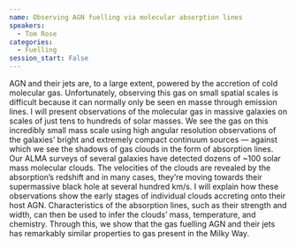 ```yaml
---
name: Observing AGN fuelling via molecular absorption lines
speakers:
  - Tom Rose
categories:
  - Fuelling
session_start: False
---
```


AGN and their jets are, to a large extent, powered by the accretion of cold molecular gas. Unfortunately, observing this gas on small spatial scales is difficult because it can normally only be seen en masse through emission lines.
I will present observations of the molecular gas in massive galaxies on scales of just tens to hundreds of solar masses. We see the gas on this incredibly small mass scale using high angular resolution observations of the galaxies’ bright and extremely compact continuum sources — against which we see the shadows of gas clouds in the form of absorption lines. Our ALMA surveys of several galaxies have detected dozens of ~100 solar mass molecular clouds.
The velocities of the clouds are revealed by the absorption’s redshift and in many cases, they’re moving towards their supermassive black hole at several hundred km/s. I will explain how these observations show the early stages of individual clouds accreting onto their host AGN.
Characteristics of the absorption lines, such as their strength and width, can then be used to infer the clouds’ mass, temperature, and chemistry. Through this, we show that the gas fuelling AGN and their jets has remarkably similar properties to gas present in the Milky Way.